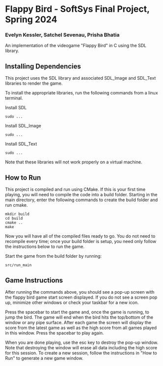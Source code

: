 # Flappy Bird - SoftSys Final Project, Spring 2024
### Evelyn Kessler, Satchel Sevenau, Prisha Bhatia
An implementation of the videogame "Flappy Bird" in C using the SDL library.

## Installing Dependencies
This project uses the SDL library and associated SDL_Image and SDL_Text libraries to render the game. 

To install the appropriate libraries, run the following commands from a linux terminal.

Install SDL
```
sudo ...
```

Install SDL_Image
```
sudo ...
```

Install SDL_Text
```
sudo ...
```

Note that these libraries will not work properly on a virtual machine.

## How to Run
This project is compiled and run using CMake. If this is your first time playing, you will need to compile the code into a build folder. Starting in the main directory, enter the following commands to create the build folder and run cmake.
```
mkdir build
cd build
cmake ..
make
```
Now you will have all of the compiled files ready to go. You do not need to recompile every time; once your build folder is setup, you need only follow the instructions below to run the game.

Start the game from the build folder by running:
```
src/run_main
```

## Game Instructions
After running the commands above, you should see a pop-up screen with the flappy bird game start screen displayed. If you do not see a screen pop up, minimize other windows or check your taskbar for a new icon.

Press the spacebar to start the game and, once the game is running, to jump the bird. The game will end when the bird hits the top/bottom of the window or any pipe surface. After each game the screen will display the score from the latest game as well as the high score from all games played in this window. Press the spacebar to play again.

When you are done playing, use the esc key to destroy the pop-up window. Note that destroying the window will erase all data including the high score for this session. To create a new session, follow the instructions in "How to Run" to generate a new game window.
